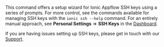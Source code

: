 This command offers a setup wizard for Ionic Appflow SSH keys using a series of prompts. For more control, see the commands available for managing SSH keys with the `ionic ssh --help` command. For an entirely manual approach, see **Personal Settings** => **SSH Keys** in the [Dashboard](https://dashboard.ionicframework.com/settings/ssh-keys).

If you are having issues setting up SSH keys, please get in touch with our [Support](https://ion.link/support-request).
